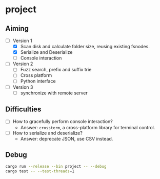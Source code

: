 # project


## Aiming
- [ ] Version 1
  - [x] Scan disk and calculate folder size, reusing existing fsnodes.
  - [x] Serialize and Deserialize
  - [ ] Console interaction
- [ ] Version 2
  - [ ] Fuzz search, prefix and suffix trie
  - [ ] Cross platform
  - [ ] Python interface
- [ ] Version 3
  - [ ] synchronize with remote server

## Difficulties
- [ ] How to gracefully perform console interaction?
  - Answer: `crossterm`, a cross-platform library for terminal control.
- [ ] How to serialize and deserialize?
  - Answer: deprecate JSON, use CSV instead.

## Debug
```sh
cargo run --release --bin project -- --debug
cargo test -- --test-threads=1
```
